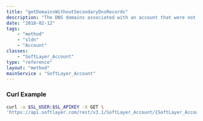 ```yaml
---
title: "getDomainsWithoutSecondaryDnsRecords"
description: "The DNS domains associated with an account that were not created as a result of a secondary DNS zone transfer."
date: "2018-02-12"
tags:
    - "method"
    - "sldn"
    - "Account"
classes:
    - "SoftLayer_Account"
type: "reference"
layout: "method"
mainService : "SoftLayer_Account"
---
```


### Curl Example
```bash
curl -u $SL_USER:$SL_APIKEY -X GET \
'https://api.softlayer.com/rest/v3.1/SoftLayer_Account/{SoftLayer_AccountID}/getDomainsWithoutSecondaryDnsRecords'
```
